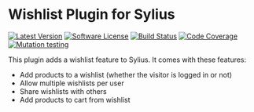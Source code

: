 # Wishlist Plugin for Sylius

[![Latest Version][ico-version]][link-packagist]
[![Software License][ico-license]](LICENSE)
[![Build Status][ico-github-actions]][link-github-actions]
[![Code Coverage][ico-code-coverage]][link-code-coverage]
[![Mutation testing][ico-infection]][link-infection]

This plugin adds a wishlist feature to Sylius. It comes with these features:

- Add products to a wishlist (whether the visitor is logged in or not)
- Allow multiple wishlists per user
- Share wishlists with others
- Add products to cart from wishlist

[ico-version]: https://poser.pugx.org/setono/sylius-wishlist-plugin/v/stable
[ico-license]: https://poser.pugx.org/setono/sylius-wishlist-plugin/license
[ico-github-actions]: https://github.com/Setono/SyliusWishlistPlugin/workflows/build/badge.svg
[ico-code-coverage]: https://codecov.io/gh/Setono/SyliusWishlistPlugin/branch/master/graph/badge.svg
[ico-infection]: https://img.shields.io/endpoint?style=flat&url=https%3A%2F%2Fbadge-api.stryker-mutator.io%2Fgithub.com%2FSetono%2FSyliusPluginSkeleton%2Fmaster

[link-packagist]: https://packagist.org/packages/setono/sylius-wishlist-plugin
[link-github-actions]: https://github.com/Setono/SyliusWishlistPlugin/actions
[link-code-coverage]: https://codecov.io/gh/Setono/SyliusWishlistPlugin
[link-infection]: https://dashboard.stryker-mutator.io/reports/github.com/Setono/SyliusWishlistPlugin/master
